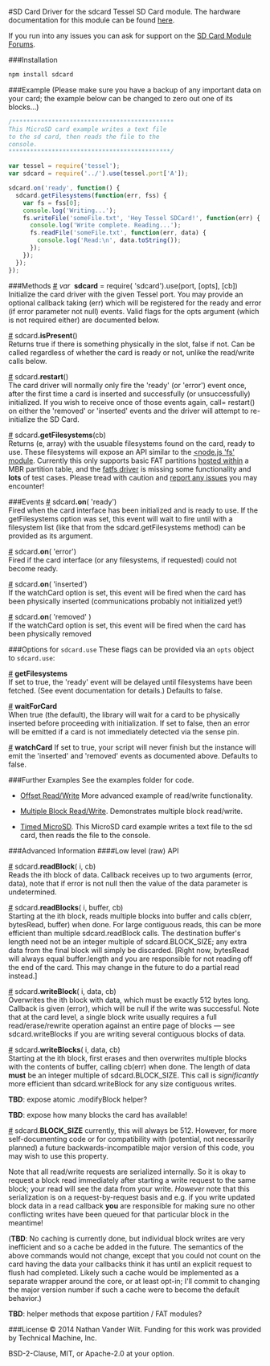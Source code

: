 #SD Card
Driver for the sdcard Tessel SD Card module. The hardware documentation for this module can be found [here](https://github.com/tessel/hardware/blob/master/modules-overview.md#sdcard).

If you run into any issues you can ask for support on the [SD Card Module Forums](http://forums.tessel.io/category/sdcard).

###Installation
```sh
npm install sdcard
```

###Example
(Please make sure you have a backup of any important data on your card; the example below can be changed to zero out one of its blocks…)

```js
/*********************************************
This MicroSD card example writes a text file
to the sd card, then reads the file to the
console.
*********************************************/

var tessel = require('tessel');
var sdcard = require('../').use(tessel.port['A']);

sdcard.on('ready', function() {
  sdcard.getFilesystems(function(err, fss) {
    var fs = fss[0];
    console.log('Writing...');
    fs.writeFile('someFile.txt', 'Hey Tessel SDCard!', function(err) {
      console.log('Write complete. Reading...');
      fs.readFile('someFile.txt', function(err, data) {
        console.log('Read:\n', data.toString());
      });
    });
  });
});
```

###Methods
&#x20;<a href="#api-var-sdcard-require-sdcard-use-port-opts-cb-Initialize-the-card-driver-with-the-given-Tessel-port-You-may-provide-an-optional-callback-taking-err-which-will-be-registered-for-the-ready-and-error-if-error-parameter-not-null-events-Valid-flags-for-the-opts-argument-which-is-not-required-either-are-documented-below" name="api-var-sdcard-require-sdcard-use-port-opts-cb-Initialize-the-card-driver-with-the-given-Tessel-port-You-may-provide-an-optional-callback-taking-err-which-will-be-registered-for-the-ready-and-error-if-error-parameter-not-null-events-Valid-flags-for-the-opts-argument-which-is-not-required-either-are-documented-below">#</a> <i>var</i>&nbsp; <b>sdcard</b> = require( 'sdcard').use(port, [opts], [cb])  
Initialize the card driver with the given Tessel port. You may provide an optional callback taking (err) which will be registered for the ready and error (if error parameter not null) events. Valid flags for the opts argument (which is not required either) are documented below.  

&#x20;<a href="#api-sdcard-isPresent-returns-true-if-there-is-something-physically-in-the-slot-false-if-not-Can-be-called-regardless-of-whether-the-card-is-ready-or-not-unlike-the-read-write-calls-below" name="api-sdcard-isPresent-returns-true-if-there-is-something-physically-in-the-slot-false-if-not-Can-be-called-regardless-of-whether-the-card-is-ready-or-not-unlike-the-read-write-calls-below">#</a> sdcard<b>.isPresent</b>()  
 Returns true if there is something physically in the slot, false if not. Can be called regardless of whether the card is ready or not, unlike the read/write calls below.  

&#x20;<a href="#api-sdcard-restart-The-card-driver-will-normally-only-fire-the-ready-or-error-event-once-after-the-first-time-a-card-is-inserted-and-successfully-or-unsuccessfully-initialized-If-you-wish-to-receive-once-of-those-events-again-call-restart-on-either-the-removed-or-inserted-events-and-the-driver-will-attempt-to-re-initialize-the-SD-Card" name="api-sdcard-restart-The-card-driver-will-normally-only-fire-the-ready-or-error-event-once-after-the-first-time-a-card-is-inserted-and-successfully-or-unsuccessfully-initialized-If-you-wish-to-receive-once-of-those-events-again-call-restart-on-either-the-removed-or-inserted-events-and-the-driver-will-attempt-to-re-initialize-the-SD-Card">#</a> sdcard<b>.restart</b>()  
The card driver will normally only fire the 'ready' (or 'error') event once, after the first time a card is inserted and successfully (or unsuccessfully) initialized. If you wish to receive once of those events again, call= restart() on either the 'removed' or 'inserted' events and the driver will attempt to re-initialize the SD Card.  

&#x20;<a href="#api-sdcard-getFilesystems-cb-Returns-e-array-with-the-usuable-filesystems-found-on-the-card-ready-to-use-These-filesystems-will-expose-an-API-similar-to-the-node-js-fs-module-http-nodejs-org-api-fs-html-Currently-this-only-supports-basic-FAT-partitions-hosted-within-https-github-com-natevw-parsetition-a-MBR-partition-table-and-the-fatfs-driver-https-github-com-natevw-fatfs-is-missing-some-functionality-and-lots-of-test-cases-Please-tread-with-caution-and-report-any-issues-https-github-com-natevw-fatfs-issues-you-may-encounter" name="api-sdcard-getFilesystems-cb-Returns-e-array-with-the-usuable-filesystems-found-on-the-card-ready-to-use-These-filesystems-will-expose-an-API-similar-to-the-node-js-fs-module-http-nodejs-org-api-fs-html-Currently-this-only-supports-basic-FAT-partitions-hosted-within-https-github-com-natevw-parsetition-a-MBR-partition-table-and-the-fatfs-driver-https-github-com-natevw-fatfs-is-missing-some-functionality-and-lots-of-test-cases-Please-tread-with-caution-and-report-any-issues-https-github-com-natevw-fatfs-issues-you-may-encounter">#</a> sdcard<b>.getFilesystems</b>(cb)  
Returns (e, array) with the usuable filesystems found on the card, ready to use. These filesystems will expose an API similar to the [<node.js 'fs' module](http://nodejs.org/api/fs.html). Currently this only supports basic FAT partitions [hosted within](https://github.com/natevw/parsetition) a</i> MBR partition table, and the [fatfs driver](https://github.com/natevw/fatfs) is missing some functionality and **lots** of test cases. Please tread with caution and [report any issues](https://github.com/natevw/fatfs/issues) you may encounter!  

###Events
&#x20;<a href="#api-sdcard-on-ready-Fired-when-the-card-interface-has-been-initialized-and-is-ready-to-use-If-the-getFilesystems-option-was-set-this-event-will-wait-to-fire-until-with-a-filesystem-list-like-that-from-the-sdcard-getFilesystems-method-can-be-provided-as-its-argument" name="api-sdcard-on-ready-Fired-when-the-card-interface-has-been-initialized-and-is-ready-to-use-If-the-getFilesystems-option-was-set-this-event-will-wait-to-fire-until-with-a-filesystem-list-like-that-from-the-sdcard-getFilesystems-method-can-be-provided-as-its-argument">#</a> sdcard<b>.on</b>( 'ready')  
Fired when the card interface has been initialized and is ready to use. If the getFilesystems option was set, this event will wait to fire until with a filesystem list (like that from the sdcard.getFilesystems method) can be provided as its argument.  

&#x20;<a href="#api-sdcard-on-error-Fired-if-the-card-interface-or-any-filesystems-if-requested-could-not-become-ready" name="api-sdcard-on-error-Fired-if-the-card-interface-or-any-filesystems-if-requested-could-not-become-ready">#</a> sdcard<b>.on</b>( 'error')  
Fired if the card interface (or any filesystems, if requested) could not become ready.  

&#x20;<a href="#api-sdcard-on-inserted-If-the-watchCard-option-is-set-this-event-will-be-fired-when-the-card-has-been-physically-inserted-communications-probably-not-initialized-yet" name="api-sdcard-on-inserted-If-the-watchCard-option-is-set-this-event-will-be-fired-when-the-card-has-been-physically-inserted-communications-probably-not-initialized-yet">#</a> sdcard<b>.on</b>( 'inserted')  
If the watchCard option is set, this event will be fired when the card has been physically inserted (communications probably not initialized yet!)  

&#x20;<a href="#api-sdcard-on-removed-If-the-watchCard-option-is-set-this-event-will-be-fired-when-the-card-has-been-physically-removed" name="api-sdcard-on-removed-If-the-watchCard-option-is-set-this-event-will-be-fired-when-the-card-has-been-physically-removed">#</a> sdcard<b>.on</b>( 'removed' )  
 If the watchCard option is set, this event will be fired when the card has been physically removed  

###Options for `sdcard.use`
These flags can be provided via an `opts` object to `sdcard.use`:

&#x20;<a href="#api-sdcard-use-getFilesystems-If-set-to-true-the-ready-event-will-be-delayed-until-filesystems-have-been-fetched-See-event-documentation-for-details-Defaults-to-false" name="api-sdcard-use-getFilesystems-If-set-to-true-the-ready-event-will-be-delayed-until-filesystems-have-been-fetched-See-event-documentation-for-details-Defaults-to-false">#</a> <b>getFilesystems</b>  
If set to true, the 'ready' event will be delayed until filesystems have been fetched. (See event documentation for details.) Defaults to false.  

&#x20;<a href="#api-sdcard-use-waitForCard-When-true-the-default-the-library-will-wait-for-a-card-to-be-physically-inserted-before-proceeding-with-initialization-If-set-to-false-then-an-error-will-be-emitted-if-a-card-is-not-immediately-detected-via-the-sense-pin" name="api-sdcard-use-waitForCard-When-true-the-default-the-library-will-wait-for-a-card-to-be-physically-inserted-before-proceeding-with-initialization-If-set-to-false-then-an-error-will-be-emitted-if-a-card-is-not-immediately-detected-via-the-sense-pin">#</a> <b>waitForCard</b>  
When true (the default), the library will wait for a card to be physically inserted before proceeding with initialization. If set to false, then an error will be emitted if a card is not immediately detected via the sense pin.  

&#x20;<a href="#api-sdcard-use-watchCard-If-set-to-true-your-script-will-never-finish-but-the-instance-will-emit-the-inserted-and-removed-events-as-documented-above-Defaults-to-false" name="api-sdcard-use-watchCard-If-set-to-true-your-script-will-never-finish-but-the-instance-will-emit-the-inserted-and-removed-events-as-documented-above-Defaults-to-false">#</a> <b>watchCard</b> 
 If set to true, your script will never finish but the instance will emit the 'inserted' and 'removed' events as documented above. Defaults to false.  

###Further Examples
See the examples folder for code.

* [Offset Read/Write](https://github.com/tessel/sdcard/blob/master/examples/offset_rw.js) More advanced example of read/write functionality.

* [Multiple Block Read/Write](https://github.com/tessel/sdcard/blob/master/examples/test_multi.js). Demonstrates multiple block read/write. 

* [Timed MicroSD](https://github.com/tessel/sdcard/blob/master/examples/timed_microsd.js). This MicroSD card example writes a text file to the sd card, then reads the file to the console. 

###Advanced Information
####Low level (raw) API

&#x20;<a href="#api-sdcard-readBlock-i-cb-reads-the-i-th-block-of-data-Callback-receives-up-to-two-arguments-error-data-note-that-if-error-is-not-null-then-the-value-of-the-data-parameter-is-undetermined" name="api-sdcard-readBlock-i-cb-reads-the-i-th-block-of-data-Callback-receives-up-to-two-arguments-error-data-note-that-if-error-is-not-null-then-the-value-of-the-data-parameter-is-undetermined">#</a> sdcard<b>.readBlock</b>( i, cb)  
Reads the ith block of data. Callback receives up to two arguments (error, data), note that if error is not null then the value of the data parameter is undetermined.  

&#x20;<a href="#api-sdcard-readBlocks-i-buffer-cb-starting-at-the-i-th-block-reads-multiple-blocks-into-buffer-and-calls-cb-err-bytesRead-buffer-when-done-For-large-contiguous-reads-this-can-be-more-efficient-than-multiple-sdcard-readBlock-calls-The-destination-buffer-s-length-need-not-be-an-integer-multiple-of-sdcard-BLOCK_SIZE-any-extra-data-from-the-final-block-will-simply-be-discarded-Right-now-bytesRead-will-always-equal-buffer-length-and-you-are-responsible-for-not-reading-off-the-end-of-the-card-This-may-change-in-the-future-to-do-a-partial-read-instead" name="api-sdcard-readBlocks-i-buffer-cb-starting-at-the-i-th-block-reads-multiple-blocks-into-buffer-and-calls-cb-err-bytesRead-buffer-when-done-For-large-contiguous-reads-this-can-be-more-efficient-than-multiple-sdcard-readBlock-calls-The-destination-buffer-s-length-need-not-be-an-integer-multiple-of-sdcard-BLOCK_SIZE-any-extra-data-from-the-final-block-will-simply-be-discarded-Right-now-bytesRead-will-always-equal-buffer-length-and-you-are-responsible-for-not-reading-off-the-end-of-the-card-This-may-change-in-the-future-to-do-a-partial-read-instead">#</a> sdcard<b>.readBlocks</b>( i, buffer, cb)  
Starting at the ith block, reads multiple blocks into buffer and calls cb(err, bytesRead, buffer) when done. For large contiguous reads, this can be more efficient than multiple sdcard.readBlock calls.  The destination buffer's length need not be an integer multiple of sdcard.BLOCK_SIZE; any extra data from the final block will simply be discarded. [Right now, bytesRead will always equal buffer.length and you are responsible for not reading off the end of the card. This may change in the future to do a partial read instead.]  

&#x20;<a href="#api-sdcard-writeBlock-i-data-cb-overwrites-the-i-th-block-with-data-which-must-be-exactly-512-bytes-long-Callback-is-given-error-which-will-be-null-if-the-write-was-successful-Note-that-at-the-card-level-a-single-block-write-usually-requires-a-full-read-erase-rewrite-operation-against-an-entire-page-of-blocks-see-sdcard-writeBlocks-if-you-are-writing-several-contiguous-blocks-of-data" name="api-sdcard-writeBlock-i-data-cb-overwrites-the-i-th-block-with-data-which-must-be-exactly-512-bytes-long-Callback-is-given-error-which-will-be-null-if-the-write-was-successful-Note-that-at-the-card-level-a-single-block-write-usually-requires-a-full-read-erase-rewrite-operation-against-an-entire-page-of-blocks-see-sdcard-writeBlocks-if-you-are-writing-several-contiguous-blocks-of-data">#</a> sdcard<b>.writeBlock</b>( i, data, cb)  
Overwrites the ith block with data, which must be exactly 512 bytes long. Callback is given (error), which will be null if the write was successful. Note that at the card level, a single block write usually requires a full read/erase/rewrite operation against an entire page of blocks — see sdcard.writeBlocks if you are writing several contiguous blocks of data.  

&#x20;<a href="#api-sdcard-writeBlocks-i-data-cb-starting-at-the-i-th-block-first-erases-and-then-overwrites-multiple-blocks-with-the-contents-of-buffer-calling-cb-err-when-done-The-length-of-data-must-be-an-integer-multiple-of-sdcard-BLOCK_SIZE-This-call-is-significantly-more-efficient-than-sdcard-writeBlock-for-any-size-contiguous-writes" name="api-sdcard-writeBlocks-i-data-cb-starting-at-the-i-th-block-first-erases-and-then-overwrites-multiple-blocks-with-the-contents-of-buffer-calling-cb-err-when-done-The-length-of-data-must-be-an-integer-multiple-of-sdcard-BLOCK_SIZE-This-call-is-significantly-more-efficient-than-sdcard-writeBlock-for-any-size-contiguous-writes">#</a> sdcard<b>.writeBlocks</b>( i, data, cb)  
Starting at the ith block, first erases and then overwrites multiple blocks with the contents of buffer, calling cb(err) when done. The length of data **must** be an integer multiple of sdcard.BLOCK_SIZE. This call is *significantly* more efficient than sdcard.writeBlock for any size contiguous writes.   

**TBD**: expose atomic .modifyBlock helper?

**TBD**: expose how many blocks the card has available!

&#x20;<a href="#api-sdcard-BLOCK_SIZE-currently-this-will-always-be-512-However-for-more-self-documenting-code-or-for-compatibility-with-potential-not-necessarily-planned-a-future-backwards-incompatible-major-version-of-this-code-you-may-wish-to-use-this-property" name="api-sdcard-BLOCK_SIZE-currently-this-will-always-be-512-However-for-more-self-documenting-code-or-for-compatibility-with-potential-not-necessarily-planned-a-future-backwards-incompatible-major-version-of-this-code-you-may-wish-to-use-this-property">#</a> sdcard.<b>BLOCK_SIZE</b> currently, this will always be 512. However, for more self-documenting code or for compatibility with (potential, not necessarily planned) a future backwards-incompatible major version of this code, you may wish to use this property.  

Note that all read/write requests are serialized internally. So it is okay to request a block read immediately after starting a write request to the same block; your read will see the data from your write. *However* note that this serialization is on a request-by-request basis and e.g. if you write updated block data in a read callback **you** are responsible for making sure no other conflicting writes have been queued for that particular block in the meantime!

(**TBD**: No caching is currently done, but individual block writes are very inefficient and so a cache be added in the future. The semantics of the above commands would not change, except that you could not count on the card having the data your callbacks think it has until an explicit request to flush had completed. Likely such a cache would be implemented as a separate wrapper around the core, or at least opt-in; I'll commit to changing the major version number if such a cache were to become the default behavior.)

**TBD**: helper methods that expose partition / FAT modules?

###License
© 2014 Nathan Vander Wilt.
Funding for this work was provided by Technical Machine, Inc.

BSD-2-Clause, MIT, or Apache-2.0 at your option.

